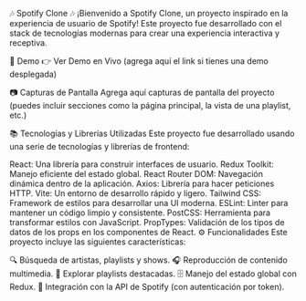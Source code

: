 🎶 Spotify Clone 🎶
¡Bienvenido a Spotify Clone, un proyecto inspirado en la experiencia de usuario de Spotify! Este proyecto fue desarrollado con el stack de tecnologías modernas para crear una experiencia interactiva y receptiva.

🚀 Demo
👉 Ver Demo en Vivo (agrega aquí el link si tienes una demo desplegada)

📷 Capturas de Pantalla
Agrega aquí capturas de pantalla del proyecto (puedes incluir secciones como la página principal, la vista de una playlist, etc.)

📚 Tecnologías y Librerías Utilizadas
Este proyecto fue desarrollado usando una serie de tecnologías y librerías de frontend:

React: Una librería para construir interfaces de usuario.
Redux Toolkit: Manejo eficiente del estado global.
React Router DOM: Navegación dinámica dentro de la aplicación.
Axios: Librería para hacer peticiones HTTP.
Vite: Un entorno de desarrollo rápido y ligero.
Tailwind CSS: Framework de estilos para desarrollar una UI moderna.
ESLint: Linter para mantener un código limpio y consistente.
PostCSS: Herramienta para transformar estilos con JavaScript.
PropTypes: Validación de los tipos de datos de los props en los componentes de React.
⚙️ Funcionalidades
Este proyecto incluye las siguientes características:

🔍 Búsqueda de artistas, playlists y shows.
🎧 Reproducción de contenido multimedia.
🎵 Explorar playlists destacadas.
🗄️ Manejo del estado global con Redux.
📡 Integración con la API de Spotify (con autenticación por token).
